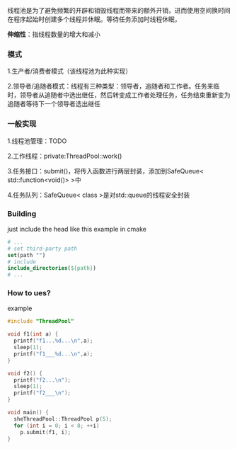 线程池是为了避免频繁的开辟和销毁线程而带来的额外开销，进而使用空间换时间在程序起始时创建多个线程并休眠。等待任务添加时线程休眠，

**伸缩性**：指线程数量的增大和减小



### 模式

1.生产者/消费者模式（该线程池为此种实现）

2.领导者/追随者模式：线程有三种类型：领导者，追随者和工作者。任务来临时，领导者从追随者中选出继任，然后转变成工作者处理任务，任务结束重新变为追随者等待下一个领导者选出继任

### 一般实现

1.线程池管理：TODO

2.工作线程：private:ThreadPool::work()

3.任务接口：submit()，将传入函数进行两层封装，添加到SafeQueue< std::function<void()> >中 

4.任务队列：SafeQueue< class >是对std::queue的线程安全封装

### Building

just include the head like this example in cmake

```cmake
# ...
# set third-party path
set(path "")
# include
include_directories(${path})
# ...
```



### How to ues?

example
```c++
#include "ThreadPool"

void f1(int a) {
  printf("f1...%d...\n",a);
  sleep(1);
  printf("f1___%d...\n",a);
}

void f2() {
  printf("f2...\n");
  sleep(1);
  printf("f2___\n");
}

void main() {
  sheThreadPool::ThreadPool p(5);
  for (int i = 0; i < 8; ++i)
    p.submit(f1, i);
}
```

